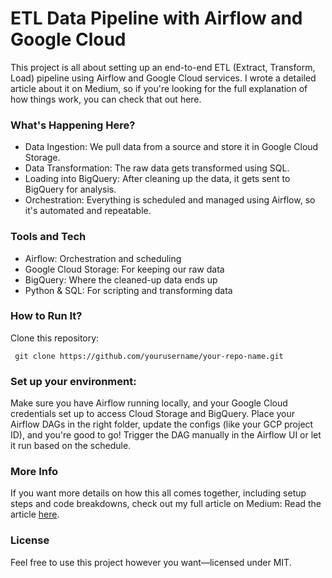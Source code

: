 # ETL Data Pipeline with Airflow and Google Cloud

This project is all about setting up an end-to-end ETL (Extract, Transform, Load) pipeline using Airflow and Google Cloud services. I wrote a detailed article about it on Medium, so if you're looking for the full explanation of how things work, you can check that out here.

### What's Happening Here?
- Data Ingestion: We pull data from a source and store it in Google Cloud Storage.
- Data Transformation: The raw data gets transformed using SQL.
- Loading into BigQuery: After cleaning up the data, it gets sent to BigQuery for analysis.
- Orchestration: Everything is scheduled and managed using Airflow, so it's automated and repeatable.


### Tools and Tech
- Airflow: Orchestration and scheduling
- Google Cloud Storage: For keeping our raw data
- BigQuery: Where the cleaned-up data ends up
- Python & SQL: For scripting and transforming data


### How to Run It?
Clone this repository:

``` git clone https://github.com/yourusername/your-repo-name.git```

### Set up your environment:
Make sure you have Airflow running locally, and your Google Cloud credentials set up to access Cloud Storage and BigQuery.
Place your Airflow DAGs in the right folder, update the configs (like your GCP project ID), and you're good to go!
Trigger the DAG manually in the Airflow UI or let it run based on the schedule.

### More Info
If you want more details on how this all comes together, including setup steps and code breakdowns, check out my full article on Medium: 
Read the article [here]([https://medium.com/@omkar1344patil/building-an-end-to-end-etl-data-pipeline-with-airflow-and-google-cloud-ff9179edcf16]).

### License
Feel free to use this project however you want—licensed under MIT.


